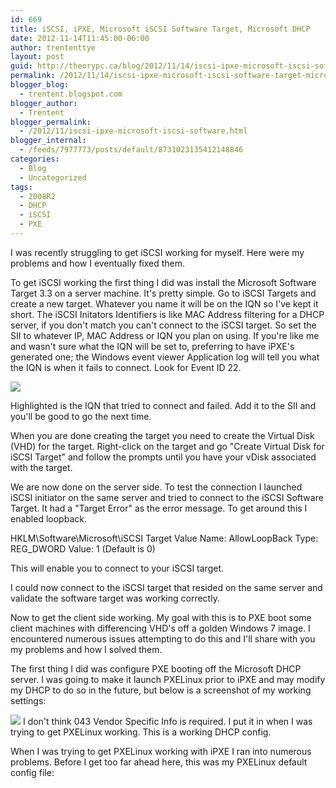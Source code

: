 ```yaml
---
id: 669
title: iSCSI, iPXE, Microsoft iSCSI Software Target, Microsoft DHCP
date: 2012-11-14T11:45:00-06:00
author: trententtye
layout: post
guid: http://theorypc.ca/blog/2012/11/14/iscsi-ipxe-microsoft-iscsi-software-target-microsoft-dhcp/
permalink: /2012/11/14/iscsi-ipxe-microsoft-iscsi-software-target-microsoft-dhcp/
blogger_blog:
  - trentent.blogspot.com
blogger_author:
  - Trentent
blogger_permalink:
  - /2012/11/iscsi-ipxe-microsoft-iscsi-software.html
blogger_internal:
  - /feeds/7977773/posts/default/8731023135412148846
categories:
  - Blog
  - Uncategorized
tags:
  - 2008R2
  - DHCP
  - iSCSI
  - PXE
---
```

I was recently struggling to get iSCSI working for myself.  Here were my problems and how I eventually fixed them.

To get iSCSI working the first thing I did was install the Microsoft Software Target 3.3 on a server machine. It's pretty simple.  Go to iSCSI Targets and create a new target.  Whatever you name it will be on the IQN so I've kept it short.  The iSCSI Initators Identifiers is like MAC Address filtering for a DHCP server, if you don't match you can't connect to the iSCSI target.  So set the SII to whatever IP, MAC Address or IQN you plan on using.  If you're like me and wasn't sure what the IQN will be set to, preferring to have iPXE's generated one; the Windows event viewer Application log will tell you what the IQN is when it fails to connect.  Look for Event ID 22.

<img src="http://2.bp.blogspot.com/-Ve-Gge76yvY/UKO5F0C6i0I/AAAAAAAAAKM/JNvFyTDcqtY/s400/1.png">

Highlighted is the IQN that tried to connect and failed.  Add it to the SII and you'll be good to go the next time.

When you are done creating the target you need to create the Virtual Disk (VHD) for the target.  Right-click on the target and go "Create Virtual Disk for iSCSI Target" and follow the prompts until you have your vDisk associated with the target.

We are now done on the server side.  To test the connection I launched iSCSI initiator on the same server and tried to connect to the iSCSI Software Target. It had a "Target Error" as the error message.  To get around this I enabled loopback.


HKLM\Software\Microsoft\iSCSI Target
Value Name: AllowLoopBack
Type: REG_DWORD
Value: 1 (Default is 0)

This will enable you to connect to your iSCSI target.

I could now connect to the iSCSI target that resided on the same server and validate the software target was working correctly.

Now to get the client side working.  My goal with this is to PXE boot some client machines with differencing VHD's off a golden Windows 7 image.  I encountered numerous issues attempting to do this and I'll share with you my problems and how I solved them.

The first thing I did was configure PXE booting off the Microsoft DHCP server.  I was going to make it launch PXELinux prior to iPXE and may modify my DHCP to do so in the future, but below is a screenshot of my working settings:

<img src="http://4.bp.blogspot.com/-I3LMxGztydg/UKO7nbAKhaI/AAAAAAAAAKc/cEgc52S9LtM/s640/2.png">
I don't think 043 Vendor Specific Info is required.  I put it in when I was trying to get PXELinux working.  This is a working DHCP config.


When I was trying to get PXELinux working with iPXE I ran into numerous problems.  Before I get too far ahead here, this was my PXELinux default config file:
